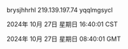 brysjhhrhl 219.139.197.74 yqqlmgsycl

2024年 10月 27日 星期日 16:40:01 CST

2024年 10月 27日 星期日 08:40:01 GMT
